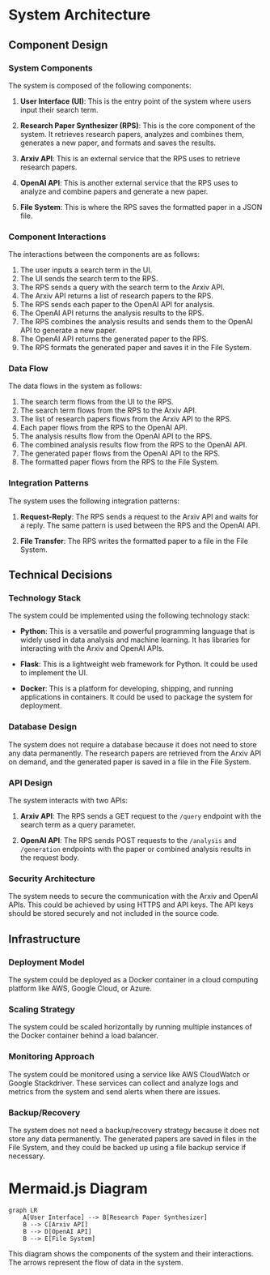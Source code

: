 # System Architecture

## Component Design

### System Components

The system is composed of the following components:

1. **User Interface (UI)**: This is the entry point of the system where users input their search term.

2. **Research Paper Synthesizer (RPS)**: This is the core component of the system. It retrieves research papers, analyzes and combines them, generates a new paper, and formats and saves the results.

3. **Arxiv API**: This is an external service that the RPS uses to retrieve research papers.

4. **OpenAI API**: This is another external service that the RPS uses to analyze and combine papers and generate a new paper.

5. **File System**: This is where the RPS saves the formatted paper in a JSON file.

### Component Interactions

The interactions between the components are as follows:

1. The user inputs a search term in the UI.
2. The UI sends the search term to the RPS.
3. The RPS sends a query with the search term to the Arxiv API.
4. The Arxiv API returns a list of research papers to the RPS.
5. The RPS sends each paper to the OpenAI API for analysis.
6. The OpenAI API returns the analysis results to the RPS.
7. The RPS combines the analysis results and sends them to the OpenAI API to generate a new paper.
8. The OpenAI API returns the generated paper to the RPS.
9. The RPS formats the generated paper and saves it in the File System.

### Data Flow

The data flows in the system as follows:

1. The search term flows from the UI to the RPS.
2. The search term flows from the RPS to the Arxiv API.
3. The list of research papers flows from the Arxiv API to the RPS.
4. Each paper flows from the RPS to the OpenAI API.
5. The analysis results flow from the OpenAI API to the RPS.
6. The combined analysis results flow from the RPS to the OpenAI API.
7. The generated paper flows from the OpenAI API to the RPS.
8. The formatted paper flows from the RPS to the File System.

### Integration Patterns

The system uses the following integration patterns:

1. **Request-Reply**: The RPS sends a request to the Arxiv API and waits for a reply. The same pattern is used between the RPS and the OpenAI API.

2. **File Transfer**: The RPS writes the formatted paper to a file in the File System.

## Technical Decisions

### Technology Stack

The system could be implemented using the following technology stack:

- **Python**: This is a versatile and powerful programming language that is widely used in data analysis and machine learning. It has libraries for interacting with the Arxiv and OpenAI APIs.

- **Flask**: This is a lightweight web framework for Python. It could be used to implement the UI.

- **Docker**: This is a platform for developing, shipping, and running applications in containers. It could be used to package the system for deployment.

### Database Design

The system does not require a database because it does not need to store any data permanently. The research papers are retrieved from the Arxiv API on demand, and the generated paper is saved in a file in the File System.

### API Design

The system interacts with two APIs:

1. **Arxiv API**: The RPS sends a GET request to the `/query` endpoint with the search term as a query parameter.

2. **OpenAI API**: The RPS sends POST requests to the `/analysis` and `/generation` endpoints with the paper or combined analysis results in the request body.

### Security Architecture

The system needs to secure the communication with the Arxiv and OpenAI APIs. This could be achieved by using HTTPS and API keys. The API keys should be stored securely and not included in the source code.

## Infrastructure

### Deployment Model

The system could be deployed as a Docker container in a cloud computing platform like AWS, Google Cloud, or Azure.

### Scaling Strategy

The system could be scaled horizontally by running multiple instances of the Docker container behind a load balancer.

### Monitoring Approach

The system could be monitored using a service like AWS CloudWatch or Google Stackdriver. These services can collect and analyze logs and metrics from the system and send alerts when there are issues.

### Backup/Recovery

The system does not need a backup/recovery strategy because it does not store any data permanently. The generated papers are saved in files in the File System, and they could be backed up using a file backup service if necessary.

# Mermaid.js Diagram

```mermaid
graph LR
    A[User Interface] --> B[Research Paper Synthesizer]
    B --> C[Arxiv API]
    B --> D[OpenAI API]
    B --> E[File System]
```

This diagram shows the components of the system and their interactions. The arrows represent the flow of data in the system.